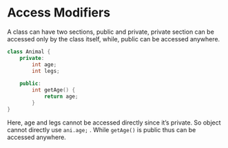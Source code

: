 # Access Modifiers
A class can have two sections, public and private, private section can be accessed only by the class itself, while, public can be accessed anywhere. 

```cpp
class Animal {
	private:
		int age;
		int legs;
	
	public:
		int getAge() {
			return age;
		}
}
```

Here, age and legs cannot be accessed directly since it’s private. So object cannot directly use `ani.age;` . While `getAge()` is public thus can be accessed anywhere.
